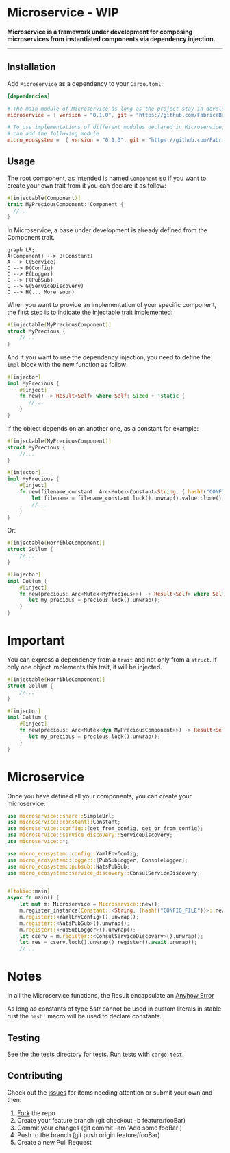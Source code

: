 # Microservice - WIP

**Microservice is a framework under development for composing microservices from
instantiated components via dependency injection.**

---

## Installation

Add `Microservice` as a dependency to your `Cargo.toml`:
```toml
[dependencies]

# The main module of Microservice as long as the project stay in development
microservice = { version = "0.1.0", git = "https://github.com/FabriceBazzaro/microservice.git" }

# To use implementations of different modules declared in Microservice, you
# can add the following module
micro_ecosystem =  { version = "0.1.0", git = "https://github.com/FabriceBazzaro/micro_ecosystem.git" }
```

## Usage

The root component, as intended is named `Component` so if you want to create
your own trait from it you can declare it as follow:
```rust
#[injectable(Component)]
trait MyPreciousComponent: Component {
  //...
}
```

In Microservice, a base under development is already defined from the Component
trait.

```mermaid
graph LR;
A(Component) --> B(Constant)
A --> C(Service)
C --> D(Config)
C --> E(Logger)
C --> F(PubSub)
C --> G(ServiceDiscovery)
C --> H(... More soon)
```

When you want to provide an implementation of your specific component, the first
step is to indicate the injectable trait implemented:

```rust
#[injectable(MyPreciousComponent)]
struct MyPrecious {
    //...
}
```

And if you want to use the dependency injection, you need to define the `impl`
block with the new function as follow:

```rust
#[injector]
impl MyPrecious {
    #[inject]
    fn new() -> Result<Self> where Self: Sized + 'static {
       //...
    }
}
```

If the object depends on an another one, as a constant for example:
```rust
#[injectable(MyPreciousComponent)]
struct MyPrecious {
    //...
}

#[injector]
impl MyPrecious {
    #[inject]
    fn new(filename_constant: Arc<Mutex<Constant<String, { hash!("CONFIG_FILE") }>>>) -> Result<Self> where Self: Sized + 'static {
        let filename = filename_constant.lock().unwrap().value.clone();
        //...
    }
}
```

Or:
```rust
#[injectable(HorribleComponent)]
struct Gollum {
    //...
}

#[injector]
impl Gollum {
    #[inject]
    fn new(precious: Arc<Mutex<MyPrecious>>) -> Result<Self> where Self: Sized + 'static {
       let my_precious = precious.lock().unwrap();
    }
}
```

# Important

You can express a dependency from a `trait` and not only from a `struct`.
If only one object implements this trait, it will be injected.

```rust
#[injectable(HorribleComponent)]
struct Gollum {
    //...
}

#[injector]
impl Gollum {
    #[inject]
    fn new(precious: Arc<Mutex<dyn MyPreciousComponent>>) -> Result<Self> where Self: Sized + 'static {
       let my_precious = precious.lock().unwrap();
    }
}
```

# Microservice

Once you have defined all your components, you can create your microservice:

```rust
use microservice::share::SimpleUrl;
use microservice::constant::Constant;
use microservice::config::{get_from_config, get_or_from_config};
use microservice::service_discovery::ServiceDiscovery;
use microservice::*;

use micro_ecosystem::config::YamlEnvConfig;
use micro_ecosystem::logger::{PubSubLogger, ConsoleLogger};
use micro_ecosystem::pubsub::NatsPubSub;
use micro_ecosystem::service_discovery::ConsulServiceDiscovery;


#[tokio::main]
async fn main() {
    let mut m: Microservice = Microservice::new();
    m.register_instance(Constant::<String, {hash!("CONFIG_FILE")}>::new("../config.yaml".into()));
    m.register::<YamlEnvConfig>().unwrap();
    m.register::<NatsPubSub>().unwrap();
    m.register::<PubSubLogger>().unwrap();
    let cserv = m.register::<ConsulServiceDiscovery>().unwrap();
    let res = cserv.lock().unwrap().register().await.unwrap();
    //...
```

# Notes

In all the Microservice functions, the Result encapsulate an [Anyhow Error](https://github.com/dtolnay/anyhow)

As long as constants of type &str cannot be used in custom literals in stable
rust the `hash!` macro will be used to declare constants.


## Testing

See the the [tests](tests) directory for tests. Run tests with `cargo test`.

## Contributing

Check out the [issues][1] for items needing attention or submit your own and
then:

1. [Fork][2] the repo
2. Create your feature branch (git checkout -b feature/fooBar)
3. Commit your changes (git commit -am 'Add some fooBar')
4. Push to the branch (git push origin feature/fooBar)
5. Create a new Pull Request

[1]: https://github.com/FabriceBazzaro/microservice/issues
[2]: https://github.com/FabriceBazzaro/microservice/fork
